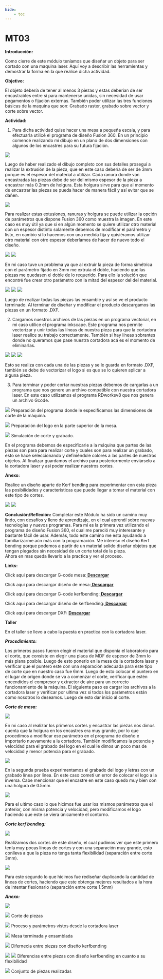 ```yaml
---
hide:
    - toc
---
```


# MT03

<strong>Introducción:</strong>

Como cierre de este módulo teníamos que diseñar un objeto para ser cortado con una maquina laser. Aquí voy a describir las herramientas y demostrar la forma en la que realice dicha actividad.

<strong>Objetivo:</strong>

El objeto debería de tener al menos 3 piezas y estas deberían de ser encastrables entre sí para mantenerse unidas, sin necesidad de usar pegamentos o fijación externas. También poder utilizar las tres funciones básicas de la maquina que son: Grabado raster, grabado sobre vector y corte sobre vector.

<strong>Actividad:</strong>

1) Para dicha actividad quise hacer una mesa a pequeña escala, y para efectuarla utilicé el programa de diseño Fusion 360. 
En un principio comencé realizando mi dibujo en un plano de dos dimensiones con algunos de los encastres para su futura fijación. 

![](../images/MT03/Lamina.png)

Luego de haber realizado el dibujo completo con sus detalles proseguí a realizar la extrusión de la pieza, que en este caso debería de ser de 3mm porque es el espesor del material a utilizar.
Cada ranura donde van encastradas las piezas debe de ser del mismo espesor de la pieza a encastrar más 0.2mm de holgura. Esta holgura sirve para que al momento de encastrar las piezas se pueda hacer de manera fácil y así evitar que se dañen. 

![](../images/MT03/2parametros.PNG)

Para realizar estas extusiones, ranuras y holgura se puede utilizar la opción de parámetros que dispone Fusion 360 como muestra la imagen. En este caso es muy útil ya que si en algún momento se quiere utilizar otro material con un espesor distinto solamente debemos de modificar el parámetro y listo, en cambio sí lo hacemos con una medida fija y quisiéramos utilizar otro material con otro espesor deberíamos de hacer de nuevo todo el diseño.  

![](../images/MT03/6mm.PNG)
![](../images/MT03/parametros.PNG)

En mi caso tuve un problema ya que al extruir la pieza de forma simétrica con el parámetro fijado en 3mm me extruia el doble, haciendo que las piezas me quedasen el doble de lo requerido. Para ello la solución que encontré fue crear otro parámetro con la mitad del espesor del del material.

![](../images/MT03/Captura.PNG)
![](../images/MT03/terminado.PNG)
![](../images/MT03/terminadoo.PNG)

Luego de realizar todas las piezas las ensamble y así se ve el producto terminado.
Al terminar de diseñar y modificar el producto descargamos las piezas en un formato .DXF.

2) Cargamos nuestros archivos de las piezas en un programa vectorial, en mi caso utilice el programa inkscape. 
Este programa nos permite vectorizar y unir todas las líneas de nuestra pieza para que la cortadora laser realice su trabajo correctamente. También si hay líneas sobrantes donde no queramos que pase nuestra cortadora acá es el momento de eliminarlas.


![](../images/MT03/mesa.PNG)
![](../images/MT03/rec.PNG)
![](../images/MT03/re.PNG)

Esto se realiza con cada una de las piezas y se lo guarda en formato .DXF, también se debe de vectorizar el logo si es que se lo quieren aplicar a alguna pieza.

3) Para terminar y poder cortar nuestras piezas debemos de cargarlas a un programa que nos genere un archivo compatible con nuestra cortadora laser. En este caso utilizamos el programa RDworksv8 que nos genera un archivo Gcode.

![](../images/MT03/configuracion%20de%20app.PNG)
Preparación del programa donde le especificamos las dimensiones de corte de la máquina.


![](../images/MT03/preparacion%20de%20coerte.PNG)
Preparación del logo en la parte superior de la mesa.

![](../images/MT03/simulaciondecorte.PNG)
Simulación de corte y grabado.

En el programa debemos de especificarle a la máquina que partes de las piezas son para para realizar corte y cuales son para realizar un grabado, esto se hace seleccionando y definiéndole colores a las partes de nuestros objetos. 
Al finalizar guardamos el archivo para posteriormente enviárselo a la cortadora laser y asi poder realizar nuestros cortes.


<strong>Anexo:</strong>

Realice un diseño aparte de Kerf bending para experimentar con esta pieza las posibilidades y características que puede llegar a tomar el material con este tipo de cortes.

![](../images/MT03/kerfbending.PNG)
![](../images/MT03/kerfbendingg.PNG)


<strong>Conclusión/Reflexión:</strong> Completar este Módulo ha sido un camino muy lindo, con desafíos y lleno de aprendizaje, en el cual aprendí sobre nuevas tecnologías y nuevos programas. Para mi es la primera vez utilizando el programa de diseño Fusion 360, el cual me pareció muy interesante y bastante fácil de usar. Además, todo este camino me esta ayudando a familiarizarme aún más con la programación.
Me intereso el diseño Kerf bending porque podemos a partir de un material solido diseñar objetos que tengan plegados sin necesidad de un corte total de la pieza.    
Ahora en mas queda llevarlo a la practica y ver el proceso.


<strong>Links:</strong>

Click aqui para descargar G-code mesa:<a href="../Nuevacarpeta/CorteFranciscoGuimaraens.rd" download="G-codemesa.rd"> <strong>Descargar</strong> </a>

Click aqui para descargar diseño de mesa:<a href="../Nuevacarpeta/Mesa.f3d" download="mesa.f3d"> <strong>Descargar</strong> </a>

Click aqui para descargar G-code kerfbending:<a href="../Nuevacarpeta/Kerfbendin.rd" download="G-codekerfbending.rd"> <strong>Descargar</strong> </a>

Click aqui para descargar diseño de kerfbending:<a href="../Nuevacarpeta/kerfbendingv1.f3d" download="kerfbending.f3d"> <strong>Descargar</strong> </a>

Click aqui para descargar DXF: <a href="../Nuevacarpeta/PartesDXF.zip" download="Partes"> <strong>Descargar</strong> </a>





<strong>Taller</strong>

En el taller se llevo a cabo la puesta en practica con la cortadora laser.

<Strong><em>Procedimiento:</em></strong>

Los primeros pasos fueron elegir el material que disponía el laboratorio para el corte, que consiste en elegir una placa de MDF de espesor de 3mm lo más plana posible. Luego de esto ponerlo en la mesa de la cortadora laser y verificar que el puntero este con una separación adecuada para este tipo de corte que en nuestro caso fue 6mm.
Luego de esto colocar el puntero en el lugar de origen donde se va a comenzar el corte, verificar que estén encendidos el compresor y extractor de aire para un correcto funcionamiento de la máquina.
El siguiente paso es cargar los archivos a la cortadora laser y verificar por ultima vez si todos los parámetros están como nosotros lo deseamos. Luego de esto dar inicio al corte.

<strong><em>Corte de mesa:</em></strong>

![](../images/MT03/corte/mesa.1.PNG)

En mi caso al realizar los primeros cortes y encastrar las piezas nos dimos cuenta que la holgura en los encastres era muy grande, por lo que procedimos a modificar ese parámetro en el programa de diseño e importarlo nuevamente a la cortadora.
También modificamos la potencia y velocidad para el grabado del logo en el cual le dimos un poco mas de velocidad y menor potencia para el grabado. 

![](../images/MT03/corte/mesa2.PNG)

En la segunda prueba experimentamos el grabado del logo y letras con un grabado línea por línea. En este caso cometí un error de colocar el logo a la inversa.
Cabe mencionar que el encastre en este caso quedo muy bien con una holgura de 0.5mm.

![](../images/MT03/corte/mesa3.PNG)

Para el ultimo caso lo que hicimos fue usar los mismos parámetros que el anterior, con misma potencia y velocidad, pero modificamos el logo haciendo que este se viera únicamente el contorno.

<strong><em>Corte kerf bending:</em></strong> 

![](../images/MT03/corte/kerf1.PNG)

Realizamos dos cortes de este diseño, el cual pudimos ver que este primero tenía muy pocas líneas de cortes y con una separación muy grande, esto conlleva a que la pieza no tenga tanta flexibilidad (separación entre corte 3mm).

![](../images/MT03/corte/kerf2.PNG)

Para este segundo lo que hicimos fue rediseñar duplicando la cantidad de líneas de cortes, haciendo que este obtenga mejores resultados a la hora de intentar flexionarlo (separación entre corte 1.5mm)



<strong><em>Anexo:</em></strong>

![](../images/MT03/corte/cortando.PNG)

![](../images/MT03/corte/cortandoo.PNG)
Corte de piezas 

![](../images/MT03/corte/corte.PNG)
Proceso y parámetros vistos desde la cortadora laser 

![](../images/MT03/corte/Mesa1.PNG)
Mesa terminada y ensamblada 

![](../images/MT03/corte/kerf12.PNG)
Difernecia entre piezas con diseño kerfbending

![](../images/MT03/corte/kerf1doblada.PNG)
![](../images/MT03/corte/kerf2doblada.PNG)
Diferencias entre piezas con diseño kerfbending en cuanto a su flexibilidad 

![](../images/MT03/corte/todo.PNG)
Conjunto de piezas realizadas 





